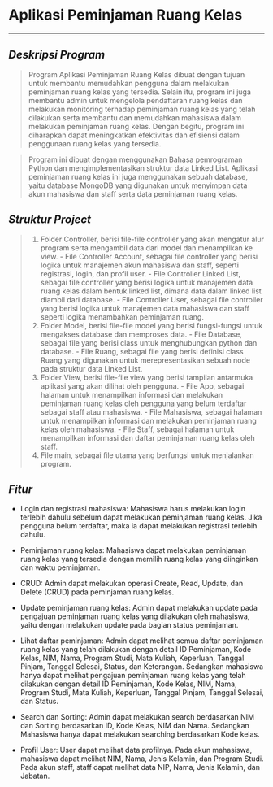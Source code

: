 # __Aplikasi Peminjaman Ruang Kelas__
--------------------------------------------------------------------------------------
## _Deskripsi Program_
> Program Aplikasi Peminjaman Ruang Kelas dibuat dengan tujuan untuk membantu memudahkan pengguna dalam melakukan peminjaman ruang kelas yang tersedia. Selain itu, program ini juga membantu admin untuk mengelola pendaftaran ruang kelas dan melakukan monitoring terhadap peminjaman ruang kelas yang telah dilakukan serta membantu dan memudahkan mahasiswa dalam melakukan peminjaman ruang kelas. Dengan begitu, program ini diharapkan dapat meningkatkan efektivitas dan efisiensi dalam penggunaan ruang kelas yang tersedia.

> Program ini dibuat dengan menggunakan Bahasa pemrograman Python dan mengimplementasikan struktur data Linked List. Aplikasi peminjaman ruang kelas ini juga menggunakan sebuah database, yaitu database MongoDB yang digunakan untuk menyimpan data akun mahasiswa dan staff serta data peminjaman ruang kelas.

## _Struktur Project_
> 1.	Folder Controller, berisi file-file controller yang akan mengatur alur program serta mengambil data dari model dan menampilkan ke view.
    -	File Controller Account, sebagai file controller yang berisi logika untuk manajemen akun mahasiswa dan staff, seperti registrasi, login, dan profil user.
    -	File Controller Linked List, sebagai file controller yang berisi logika untuk manajemen data ruang kelas dalam bentuk linked list, dimana data dalam linked list diambil dari database.
    -	File Controller User, sebagai file controller yang berisi logika untuk manajemen data mahasiswa dan staff seperti logika menambahkan peminjaman ruang.
> 2.	Folder Model, berisi file-file model yang berisi fungsi-fungsi untuk mengakses database dan memproses data.
    -	File Database, sebagai file yang berisi class untuk menghubungkan python dan database.
    -	File Ruang, sebagai file yang berisi definisi class Ruang yang digunakan untuk merepresentasikan sebuah node pada struktur data Linked List.
> 3.	Folder View, berisi file-file view yang berisi tampilan antarmuka aplikasi yang akan dilihat oleh pengguna.
    -	File App, sebagai halaman untuk menampilkan informasi dan melakukan peminjaman ruang kelas oleh pengguna yang belum terdaftar sebagai staff atau mahasiswa.
    -	File Mahasiswa, sebagai halaman untuk menampilkan informasi dan melakukan peminjaman ruang kelas oleh mahasiswa.
    -	File Staff, sebagai halaman untuk menampilkan informasi dan daftar peminjaman ruang kelas oleh staff.
> 4. File main, sebagai file utama yang berfungsi untuk menjalankan program.

## _Fitur_ 

- Login dan registrasi mahasiswa: Mahasiswa harus melakukan login terlebih dahulu sebelum dapat melakukan peminjaman ruang kelas. Jika pengguna belum terdaftar, maka ia dapat melakukan registrasi terlebih dahulu.
 
- Peminjaman ruang kelas: Mahasiswa dapat melakukan peminjaman ruang kelas yang tersedia dengan memilih ruang kelas yang diinginkan dan waktu peminjaman.

- CRUD: Admin dapat melakukan operasi Create, Read, Update, dan Delete (CRUD) pada peminjaman ruang kelas.

- Update peminjaman ruang kelas: Admin dapat melakukan update pada pengajuan peminjaman ruang kelas yang dilakukan oleh mahasiswa, yaitu dengan melakukan update pada bagian status peminjaman.

- Lihat daftar peminjaman: Admin dapat melihat semua daftar peminjaman ruang kelas yang telah dilakukan dengan detail ID Peminjaman, Kode Kelas, NIM, Nama, Program Studi, Mata Kuliah, Keperluan, Tanggal Pinjam, Tanggal Selesai, Status, dan Keterangan. Sedangkan mahasiswa hanya dapat melihat pengajuan peminjaman ruang kelas yang telah dilakukan dengan detail ID Peminjaman, Kode Kelas, NIM, Nama, Program Studi, Mata Kuliah, Keperluan, Tanggal Pinjam, Tanggal Selesai, dan Status.

- Search dan Sorting: Admin dapat melakukan search berdasarkan NIM dan Sorting berdasarkan ID, Kode Kelas, NIM dan Nama. Sedangkan Mahasiswa hanya dapat melakukan searching berdasarkan Kode kelas.

- Profil User: User dapat melihat data profilnya. Pada akun mahasiswa, mahasiswa dapat melihat NIM, Nama, Jenis Kelamin, dan Program Studi. Pada akun staff, staff dapat melihat data NIP, Nama, Jenis Kelamin, dan Jabatan. 


